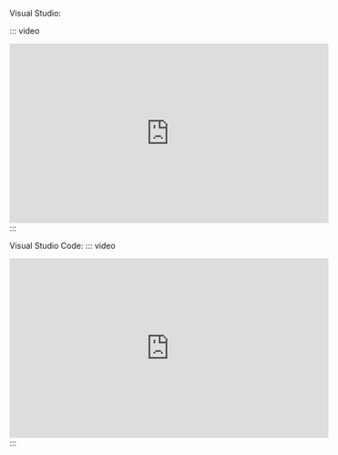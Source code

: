 Visual Studio:

::: video
<iframe width="560" height="315" src="https://www.youtube.com/embed/hWd6RzrNEik" frameborder="0" allow="accelerometer; autoplay; clipboard-write; encrypted-media; gyroscope; picture-in-picture" allowfullscreen></iframe>
:::

Visual Studio Code:
::: video
<iframe width="560" height="315" src="https://www.youtube.com/embed/5BT5_sXP83I" frameborder="0" allow="accelerometer; autoplay; clipboard-write; encrypted-media; gyroscope; picture-in-picture" allowfullscreen></iframe>
:::
